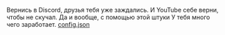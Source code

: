 Вернись в Discord, друзья тебя уже заждались. И YouTube себе верни, чтобы не скучал. Да и вообще, с помощью этой штуки У тебя много чего заработает.
[config.json](https://github.com/user-attachments/files/17840679/config.json)
